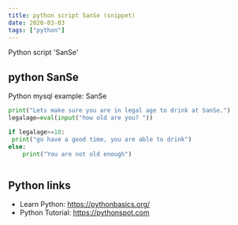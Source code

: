 ```yaml
---
title: python script SanSe (snippet)
date: 2020-03-03
tags: ["python"]
---
```

Python script 'SanSe'


## python SanSe

Python mysql example: SanSe

```python
print("Lets make sure you are in legal age to drink at SanSe.")
legalage=eval(input("how old are you? "))

if legalage>=18:
 print("go have a good time, you are able to drink")
else:
    print("You are not old enough")



```

## Python links

- Learn Python: https://pythonbasics.org/
- Python Tutorial: https://pythonspot.com
